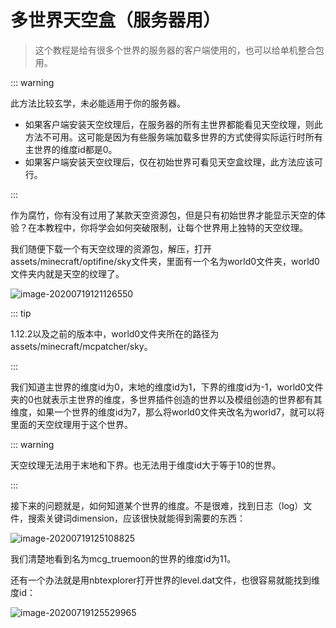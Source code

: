 # 多世界天空盒（服务器用）

> 这个教程是给有很多个世界的服务器的客户端使用的，也可以给单机整合包用。

::: warning

此方法比较玄学，未必能适用于你的服务器。

- 如果客户端安装天空纹理后，在服务器的所有主世界都能看见天空纹理，则此方法不可用。这可能是因为有些服务端加载多世界的方式使得实际运行时所有主世界的维度id都是0。
- 如果客户端安装天空纹理后，仅在初始世界可看见天空盒纹理，此方法应该可行。

:::

作为腐竹，你有没有过用了某款天空资源包，但是只有初始世界才能显示天空的体验？在本教程中，你将学会如何突破限制，让每个世界用上独特的天空纹理。

我们随便下载一个有天空纹理的资源包，解压，打开assets/minecraft/optifine/sky文件夹，里面有一个名为world0文件夹，world0文件夹内就是天空的纹理了。

![image-20200719121126550](https://i.loli.net/2020/07/28/h9wEbH18iXIvAds.png)

::: tip

1.12.2以及之前的版本中，world0文件夹所在的路径为assets/minecraft/mcpatcher/sky。

:::

我们知道主世界的维度id为0，末地的维度id为1，下界的维度id为-1，world0文件夹的0也就表示主世界的维度，多世界插件创造的世界以及模组创造的世界都有其维度，如果一个世界的维度id为7，那么将world0文件夹改名为world7，就可以将里面的天空纹理用于这个世界。

::: warning

天空纹理无法用于末地和下界。也无法用于维度id大于等于10的世界。

:::

接下来的问题就是，如何知道某个世界的维度。不是很难，找到日志（log）文件，搜索关键词dimension，应该很快就能得到需要的东西：

![image-20200719125108825](https://i.loli.net/2020/07/27/eC25v8V3PnFEsS9.png)

我们清楚地看到名为mcg_truemoon的世界的维度id为11。

还有一个办法就是用nbtexplorer打开世界的level.dat文件，也很容易就能找到维度id：

![image-20200719125529965](https://i.loli.net/2020/07/27/nIA6y84U5bsY9j2.png)

